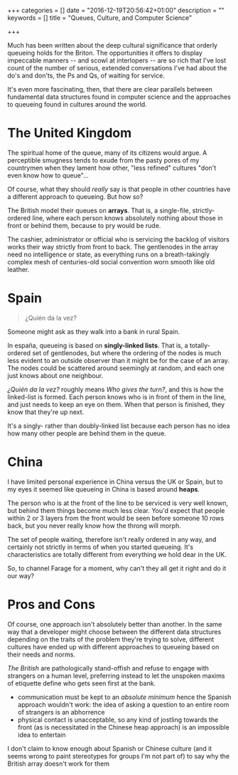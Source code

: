 +++
categories = []
date = "2016-12-19T20:56:42+01:00"
description = ""
keywords = []
title = "Queues, Culture, and Computer Science"

+++

Much has been written about the deep cultural significance that orderly queueing holds for the Briton. The opportunities it offers to display impeccable manners -- and scowl at interlopers -- are so rich that I've lost count of the number of serious, extended conversations I've had about the do's and don'ts, the Ps and Qs, of waiting for service.

It's even more fascinating, then, that there are clear parallels between fundamental data structures found in computer science and the approaches to queueing found in cultures around the world.

# The United Kingdom
The spiritual home of the queue, many of its citizens would argue. A perceptible smugness tends to exude from the pasty pores of my countrymen when they lament how other, "less refined" cultures "don't even know how to queue"…

Of course, what they should _really_ say is that people in other countries have a different approach to queueing. But how so?

The British model their queues on **arrays**. That is, a single-file, strictly-ordered line, where each person knows absolutely nothing about those in front or behind them, because to pry would be rude.

The cashier, administrator or official who is servicing the backlog of visitors works their way strictly from front to back. The gentlenodes in the array need no intelligence or state, as everything runs on a breath-takingly complex mesh of centuries-old social convention worn smooth like old leather.

# Spain
> ¿Quién da la vez?

Someone might ask as they walk into a bank in rural Spain.

In españa, queueing is based on **singly-linked lists**. That is, a totally-ordered set of gentlenodes, but where the ordering of the nodes is much less evident to an outside observer than it might be for the case of an array. The nodes could be scattered around seemingly at random, and each one just knows about one neighbour.

_¿Quién da la vez?_ roughly means _Who gives the turn?_, and this is how the linked-list is formed. Each person knows who is in front of them in the line, and just needs to keep an eye on them. When that person is finished, they know that they're up next.

It's a singly- rather than doubly-linked list because each person has no idea how many other people are behind them in the queue.

# China
I have limited personal experience in China versus the UK or Spain, but to my eyes it seemed like queueing in China is based around **heaps**.

The person who is at the front of the line to be serviced is very well known, but behind them things become much less clear. You'd expect that people within 2 or 3 layers from the front would be seen before someone 10 rows back, but you never really know how the throng will morph.

The set of people waiting, therefore isn't really ordered in any way, and certainly not strictly in terms of when you started queueing. It's characteristics are totally different from everything we hold dear in the UK.

So, to channel Farage for a moment, why can't they all get it right and do it our way?

# Pros and Cons
Of course, one approach isn't absolutely better than another. In the same way that a developer might choose between the different data structures depending on the traits of the problem they're trying to solve, different cultures have ended up with different approaches to queueing based on their needs and norms.

*The British* are pathologically stand-offish and refuse to engage with strangers on a human level, preferring instead to let the unspoken maxims of etiquette define who gets seen first at the bank.

 * communication must be kept to an _absolute minimum_ hence the Spanish approach wouldn't work: the idea of asking a question to an entire room of strangers is an abhorrence
 * physical contact is unacceptable, so any kind of jostling towards the front (as is necessitated in the Chinese heap approach) is an impossible idea to entertain

I don't claim to know enough about Spanish or Chinese culture (and it seems wrong to paint stereotypes for groups I'm not part of) to say why the British array doesn't work for them
